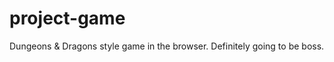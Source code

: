 project-game
============

Dungeons &amp; Dragons style game in the browser. Definitely going to be boss.
